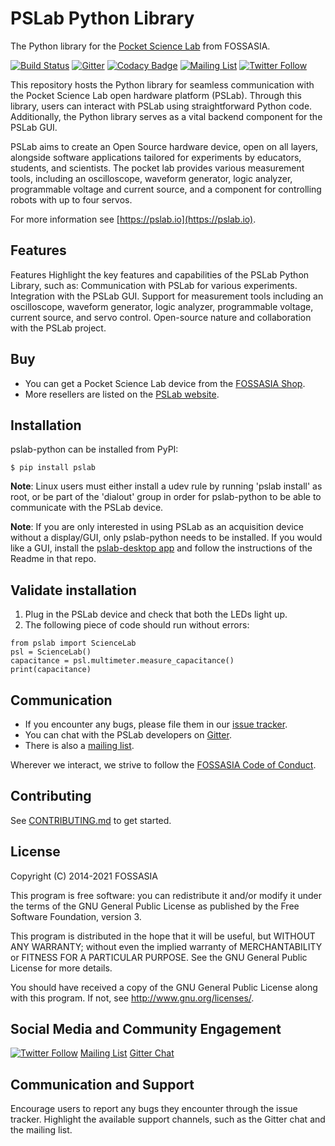 # PSLab Python Library

The Python library for the [Pocket Science Lab](https://pslab.io) from FOSSASIA.

[![Build Status](https://github.com/fossasia/pslab-python/actions/workflows/workflow.yml/badge.svg)](https://github.com/fossasia/pslab-python/actions/workflows/workflow.yml)
[![Gitter](https://badges.gitter.im/fossasia/pslab.svg)](https://gitter.im/fossasia/pslab?utm_source=badge&utm_medium=badge&utm_campaign=pr-badge)
[![Codacy Badge](https://api.codacy.com/project/badge/Grade/ce4af216571846308f66da4b7f26efc7)](https://www.codacy.com/app/mb/pslab-python?utm_source=github.com&amp;utm_medium=referral&amp;utm_content=fossasia/pslab&amp;utm_campaign=Badge_Grade)
[![Mailing List](https://img.shields.io/badge/Mailing%20List-FOSSASIA-blue.svg)](https://groups.google.com/forum/#!forum/pslab-fossasia)
[![Twitter Follow](https://img.shields.io/twitter/follow/pslabio.svg?style=social&label=Follow&maxAge=2592000?style=flat-square)](https://twitter.com/pslabio)


This repository hosts the Python library for seamless communication with the Pocket Science Lab open hardware platform (PSLab). Through this library, users can interact with PSLab using straightforward Python code. Additionally, the Python library serves as a vital backend component for the PSLab GUI.

PSLab aims to create an Open Source hardware device, open on all layers, alongside software applications tailored for experiments by educators, students, and scientists. The pocket lab provides various measurement tools, including an oscilloscope, waveform generator, logic analyzer, programmable voltage and current source, and a component for controlling robots with up to four servos.

For more information see [https://pslab.io](https://pslab.io).

## Features 
Features
Highlight the key features and capabilities of the PSLab Python Library, such as:
Communication with PSLab for various experiments.
Integration with the PSLab GUI.
Support for measurement tools including an oscilloscope, waveform generator, logic analyzer, programmable voltage, current source, and servo control.
Open-source nature and collaboration with the PSLab project.

## Buy

* You can get a Pocket Science Lab device from the [FOSSASIA Shop](https://fossasia.com).
* More resellers are listed on the [PSLab website](https://pslab.io/shop/).

## Installation

pslab-python can be installed from PyPI:

	$ pip install pslab

**Note**: Linux users must either install a udev rule by running 'pslab install' as root, or be part of the 'dialout' group in order for pslab-python to be able to communicate with the PSLab device.

**Note**: If you are only interested in using PSLab as an acquisition device without a display/GUI, only pslab-python needs to be installed. If you would like a GUI, install the [pslab-desktop app](https://github.com/fossasia/pslab-desktop) and follow the instructions of the Readme in that repo.


## Validate installation

1. Plug in the PSLab device and check that both the LEDs light up.
2. The following piece of code should run without errors:
```
from pslab import ScienceLab
psl = ScienceLab()
capacitance = psl.multimeter.measure_capacitance()
print(capacitance)
```

## Communication

* If you encounter any bugs, please file them in our [issue tracker](https://github.com/fossasia/pslab-python/issues).
* You can chat with the PSLab developers on [Gitter](https://gitter.im/fossasia/pslab).
* There is also a [mailing list](https://groups.google.com/forum/#!forum/pslab-fossasia).

Wherever we interact, we strive to follow the [FOSSASIA Code of Conduct](https://fossasia.org/coc/).

## Contributing

See [CONTRIBUTING.md](https://github.com/fossasia/pslab-python/blob/development/CONTRIBUTING.md) to get started.

## License

Copyright (C) 2014-2021 FOSSASIA

This program is free software: you can redistribute it and/or modify it under the terms of the GNU General Public License as published by the Free Software Foundation, version 3.

This program is distributed in the hope that it will be useful, but WITHOUT ANY WARRANTY; without even the implied warranty of MERCHANTABILITY or FITNESS FOR A PARTICULAR PURPOSE.  See the GNU General Public License for more details.

You should have received a copy of the GNU General Public License along with this program.  If not, see <http://www.gnu.org/licenses/>.

## Social Media and Community Engagement
[![Twitter Follow](https://img.shields.io/twitter/follow/pslabio.svg?style=social&label=Follow&maxAge=2592000?style=flat-square)](https://twitter.com/pslabio)
[Mailing List](https://groups.google.com/forum/#!forum/pslab-fossasia)
[Gitter Chat](https://gitter.im/fossasia/pslab)

## Communication and Support
Encourage users to report any bugs they encounter through the issue tracker. Highlight the available support channels, such as the Gitter chat and the mailing list.

